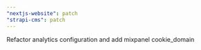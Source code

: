 ```yaml
---
"nextjs-website": patch
"strapi-cms": patch
---
```


Refactor analytics configuration and add mixpanel cookie_domain
